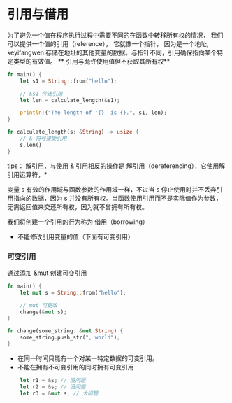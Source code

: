 # 引用与借用

为了避免一个值在程序执行过程中需要不同的在函数中转移所有权的情况， 我们可以提供一个值的引用（reference）， 它就像一个指针， 因为是一个地址, keyifangwen 存储在地址的其他变量的数据。与指针不同，引用确保指向某个特定类型的有效值。
** 引用与允许使用值但不获取其所有权**

```rust
fn main() {
    let s1 = String::from("hello");

    // &s1 传递引用
    let len = calculate_length(&s1);

    println!("The length of '{}' is {}.", s1, len);
}

fn calculate_length(s: &String) -> usize {
    // & 符号接受引用
    s.len()
}
```



tips： 解引用，与使用 & 引用相反的操作是 解引用（dereferencing），它使用解引用运算符，*

变量 s 有效的作用域与函数参数的作用域一样，不过当 s 停止使用时并不丢弃引用指向的数据，因为 s 并没有所有权。当函数使用引用而不是实际值作为参数，无需返回值来交还所有权，因为就不曾拥有所有权。

我们将创建一个引用的行为称为 借用（borrowing）

* 不能修改引用变量的值（下面有可变引用）


### 可变引用

通过添加 &mut 创建可变引用

```rust
fn main() {
    let mut s = String::from("hello");

    // mut 可更改
    change(&mut s);
}

fn change(some_string: &mut String) {
    some_string.push_str(", world");
}
```

* 在同一时间只能有一个对某一特定数据的可变引用。
* 不能在拥有不可变引用的同时拥有可变引用
```rust 
    let r1 = &s; // 没问题
    let r2 = &s; // 没问题
    let r3 = &mut s; // 大问题
```